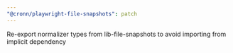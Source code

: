 ```yaml
---
"@cronn/playwright-file-snapshots": patch
---
```


Re-export normalizer types from lib-file-snapshots to avoid importing from implicit dependency

